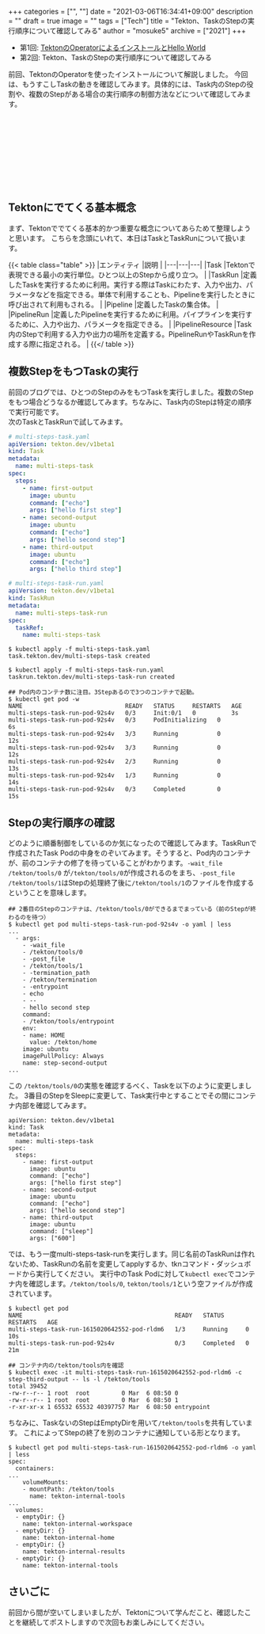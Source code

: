 +++
categories = ["", ""]
date = "2021-03-06T16:34:41+09:00"
description = ""
draft = true
image = ""
tags = ["Tech"]
title = "Tekton、TaskのStepの実行順序について確認してみる"
author = "mosuke5"
archive = ["2021"]
+++

- 第1回: [TektonのOperatorによるインストールとHello World](https://blog.mosuke.tech/entry/2020/05/10/tekton-operator/)
- 第2回: Tekton、TaskのStepの実行順序について確認してみる

前回、TektonのOperatorを使ったインストールについて解説しました。
今回は、もうすこしTaskの動きを確認してみます。具体的には、Task内のStepの役割や、複数のStepがある場合の実行順序の制御方法などについて確認してみます。

<div class="iframely-embed"><div class="iframely-responsive" style="height: 140px; padding-bottom: 0;"><a href="https://blog.mosuke.tech/entry/2020/05/10/tekton-operator/" data-iframely-url="//cdn.iframe.ly/aQ48OK3"></a></div></div><script async src="//cdn.iframe.ly/embed.js" charset="utf-8"></script>

<!--more-->

## Tektonにでてくる基本概念
まず、Tektonででてくる基本的かつ重要な概念についてあらためて整理しようと思います。
こちらを念頭にいれて、本日はTaskとTaskRunについて扱います。

{{< table class="table" >}}
|エンティティ  |説明  |
|---|---|---|
|Task  |Tektonで表現できる最小の実行単位。ひとつ以上のStepから成り立つ。  |
|TaskRun  |定義したTaskを実行するために利用。実行する際はTaskにわたす、入力や出力、パラメータなどを指定できる。単体で利用することも、Pipelineを実行したときに呼び出されて利用もされる。  |
|Pipeline  |定義したTaskの集合体。  |
|PipelineRun  |定義したPipelineを実行するために利用。パイプラインを実行するために、入力や出力、パラメータを指定できる。  |
|PipelineResource  |Task内のStepで利用する入力や出力の場所を定義する。PipelineRunやTaskRunを作成する際に指定される。  |
{{</ table >}}

## 複数StepをもつTaskの実行
前回のブログでは、ひとつのStepのみをもつTaskを実行しました。複数のStepをもつ場合どうなるか確認してみます。ちなみに、Task内のStepは特定の順序で実行可能です。  
次のTaskとTaskRunで試してみます。

```yaml
# multi-steps-task.yaml
apiVersion: tekton.dev/v1beta1
kind: Task
metadata:
  name: multi-steps-task
spec:
  steps:
    - name: first-output
      image: ubuntu
      command: ["echo"]
      args: ["hello first step"]
    - name: second-output
      image: ubuntu
      command: ["echo"]
      args: ["hello second step"]
    - name: third-output
      image: ubuntu
      command: ["echo"]
      args: ["hello third step"]
```

```yaml
# multi-steps-task-run.yaml
apiVersion: tekton.dev/v1beta1
kind: TaskRun
metadata:
  name: multi-steps-task-run
spec:
  taskRef:
    name: multi-steps-task
```

```
$ kubectl apply -f multi-steps-task.yaml
task.tekton.dev/multi-steps-task created

$ kubectl apply -f multi-steps-task-run.yaml
taskrun.tekton.dev/multi-steps-task-run created

## Pod内のコンテナ数に注目。3Stepあるので3つのコンテナで起動。
$ kubectl get pod -w
NAME                             READY   STATUS     RESTARTS   AGE
multi-steps-task-run-pod-92s4v   0/3     Init:0/1   0          3s
multi-steps-task-run-pod-92s4v   0/3     PodInitializing   0          6s
multi-steps-task-run-pod-92s4v   3/3     Running           0          12s
multi-steps-task-run-pod-92s4v   3/3     Running           0          12s
multi-steps-task-run-pod-92s4v   2/3     Running           0          13s
multi-steps-task-run-pod-92s4v   1/3     Running           0          14s
multi-steps-task-run-pod-92s4v   0/3     Completed         0          15s
```

## Stepの実行順序の確認
どのように順番制御をしているのか気になったので確認してみます。TaskRunで作成されたTask Podの中身をのぞいてみます。そうすると、Pod内のコンテナが、前のコンテナの修了を待っていることがわかります。`-wait_file /tekton/tools/0` が`/tekton/tools/0`が作成されるのをまち、`-post_file /tekton/tools/1`はStepの処理終了後に`/tekton/tools/1`のファイルを作成するということを意味します。

```
## 2番目のStepのコンテナは、/tekton/tools/0ができるまでまっている（前のStepが終わるのを待つ）
$ kubectl get pod multi-steps-task-run-pod-92s4v -o yaml | less
...
  - args:
    - -wait_file
    - /tekton/tools/0
    - -post_file
    - /tekton/tools/1
    - -termination_path
    - /tekton/termination
    - -entrypoint
    - echo
    - --
    - hello second step
    command:
    - /tekton/tools/entrypoint
    env:
    - name: HOME
      value: /tekton/home
    image: ubuntu
    imagePullPolicy: Always
    name: step-second-output
...
```

この `/tekton/tools/0`の実態を確認するべく、Taskを以下のように変更しました。
3番目のStepをSleepに変更して、Task実行中とすることでその間にコンテナ内部を確認してみます。

```
apiVersion: tekton.dev/v1beta1
kind: Task
metadata:
  name: multi-steps-task
spec:
  steps:
    - name: first-output
      image: ubuntu
      command: ["echo"]
      args: ["hello first step"]
    - name: second-output
      image: ubuntu
      command: ["echo"]
      args: ["hello second step"]
    - name: third-output
      image: ubuntu
      command: ["sleep"]
      args: ["600"]
```

では、もう一度multi-steps-task-runを実行します。同じ名前のTaskRunは作れないため、TaskRunの名前を変更してapplyするか、tknコマンド・ダッシュボードから実行してください。
実行中のTask Podに対して`kubectl exec`でコンテナ内を確認します。`/tekton/tools/0`, `tekton/tools/1`という空ファイルが作成されています。

```
$ kubectl get pod
NAME                                           READY   STATUS      RESTARTS   AGE
multi-steps-task-run-1615020642552-pod-rldm6   1/3     Running     0          10s
multi-steps-task-run-pod-92s4v                 0/3     Completed   0          21m

## コンテナ内の/tekton/tools内を確認
$ kubectl exec -it multi-steps-task-run-1615020642552-pod-rldm6 -c step-third-output -- ls -l /tekton/tools
total 39452
-rw-r--r-- 1 root  root         0 Mar  6 08:50 0
-rw-r--r-- 1 root  root         0 Mar  6 08:50 1
-r-xr-xr-x 1 65532 65532 40397757 Mar  6 08:50 entrypoint
```

ちなみに、TaskないのStepはEmptyDirを用いて`/tekton/tools`を共有しています。
これによってStepの終了を別のコンテナに通知している形となります。

```
$ kubectl get pod multi-steps-task-run-1615020642552-pod-rldm6 -o yaml | less
spec:
  containers:
...
    volumeMounts:
    - mountPath: /tekton/tools
      name: tekton-internal-tools
...
  volumes:
  - emptyDir: {}
    name: tekton-internal-workspace
  - emptyDir: {}
    name: tekton-internal-home
  - emptyDir: {}
    name: tekton-internal-results
  - emptyDir: {}
    name: tekton-internal-tools
```

## さいごに
前回から間が空いてしまいましたが、Tektonについて学んだこと、確認したことを継続してポストしますので次回もお楽しみにしてください。